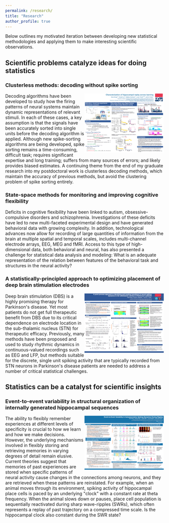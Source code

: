 ```yaml
---
permalink: /research/
title: "Research"
author_profile: true
---
```


Below outlines my motivated iteration between developing new statistical methodologies and applying them to make interesting scientific observations.

Scientific problems catalyze ideas for doing statistics
------

### Clusterless methods: decoding without spike sorting

<img align="right" src="/images/sfn16.png" width="50%"> Decoding algorithms have been developed to study how the firing patterns of neural systems maintain dynamic representations of relevant stimuli. In each of these cases, a key assumption is that the signals have been accurately sorted into single units before the decoding algorithm is applied. Although new spike-sorting algorithms are being developed, spike sorting remains a time-consuming, difficult task; requires significant expertise and long training; suffers from many sources of errors; and likely provides biased estimates. A continuing theme from the end of my graduate research into my postdoctoral work is clusterless decoding methods, which maintain the accuracy of previous methods, but avoid the clustering problem of spike sorting entirely.

### State-space methods for monitoring and improving cognitive flexibility

Deficits in cognitive flexibility have been linked to autism, obsessive-compulsive disorders and schizophrenia. Investigations of these deficits have led to new multi-faceted experimental design and have generated behavioral data with growing complexity. In addition, technological advances now allow for recording of large quantities of information from the brain at multiple spatial and temporal scales, includes multi-channel electrode arrays, EEG, MEG and fMRI. Access to this type of high-dimensional data, both behavioral and neural, has also presented a challenge for statistical data analysis and modeling: What is an adequate representation of the relation between features of the behavioral task and structures in the neural activity?

### A statistically-principled approach to optimizing placement of deep brain stimulation electrodes

<a href="/images/sfn14.png"><img align="right" src="/images/sfn14.png" width="50%"/></a> Deep brain stimulation (DBS) is a highly promising therapy for Parkinson's disease. Yet most patients do not get full therapeutic benefit from DBS due to its critical dependence on electrode location in the sub-thalamic nucleus (STN) for therapeutic efficacy. Previously, many methods have been proposed and used to study rhythmic dynamics in continuous-valued recordings such as EEG and LFP, but methods suitable for the discrete, single unit spiking activity that are typically recorded from STN neurons in Parkinson's disease patients are needed to address a number of critical statistical challenges.



Statistics can be a catalyst for scientific insights
------

### Event-to-event variability in structural organization of internally generated hippocampal sequences

<img align="right" src="/images/cosyne19.png" width="50%"> The ability to flexibly remember experiences at different levels of specificity is crucial to how we learn and how we make decisions.  However, the underlying mechanisms involved in flexibly storing and retrieving memories in varying degrees of detail remain elusive. Current theories suggest that memories of past experiences are stored when specific patterns of neural activity cause changes in the connections among neurons, and they are retrieved when these patterns are reinstated. For example, when an animal moves through its environment, spiking activity of hippocampal place cells is paced by an underlying "clock" with a constant rate at theta frequency.  When the animal slows down or pauses, place cell population is sequentially reactivated during sharp wave-ripples (SWRs), which often represents a replay of past trajectory on a compressed time scale. Is the hippocampal clock also constant during the SWR state?
